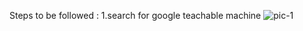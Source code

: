 Steps to be followed :
1.search for google teachable machine
![pic-1](https://github.com/user-attachments/assets/0bc2094c-8aaa-4e51-82d3-3476b2a0a6a8)
